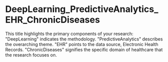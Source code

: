 # DeepLearning_PredictiveAnalytics_EHR_ChronicDiseases
This title highlights the primary components of your research:  "DeepLearning" indicates the methodology. "PredictiveAnalytics" describes the overarching theme. "EHR" points to the data source, Electronic Health Records. "ChronicDiseases" signifies the specific domain of healthcare that the research focuses on.
